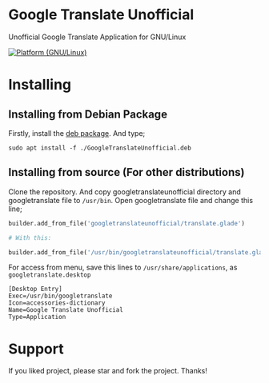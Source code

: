 
# Google Translate Unofficial
Unofficial Google Translate Application for GNU/Linux
  
<a href="http://www.kernel.org"><img alt="Platform (GNU/Linux)" src="https://img.shields.io/badge/platform-GNU/Linux-blue.svg"></a>

# Installing

## Installing from Debian Package

Firstly, install the [deb package](https://github.com/ramazanemreosmanoglu/GoogleTranslateUnofficial/releases). And type;

```
sudo apt install -f ./GoogleTranslateUnofficial.deb
```

## Installing from source (For other distributions)

Clone the repository. And copy googletranslateunofficial directory and googletranslate file to ``/usr/bin``.
Open googletranslate file and change this line;

```python
builder.add_from_file('googletranslateunofficial/translate.glade')

# With this:

builder.add_from_file('/usr/bin/googletranslateunofficial/translate.glade')
```

For access from menu, save this lines to ``/usr/share/applications``, as ``googletranslate.desktop``

```
[Desktop Entry]
Exec=/usr/bin/googletranslate
Icon=accessories-dictionary
Name=Google Translate Unofficial
Type=Application
```

# Support

If you liked project, please star and fork the project. Thanks!

